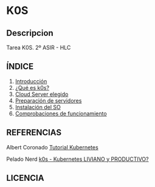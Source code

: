 # K0S
## Descripcion
Tarea K0S. 2º ASIR - HLC

## ÍNDICE
1. [Introducción](https://github.com/mikkgh/k0s/blob/main/introducción.md)
2. [¿Qué es k0s?](https://github.com/mikkgh/k0s/blob/main/k0s.md)
3. [Cloud Server elegido](https://github.com/mikkgh/k0s/blob/main/cloud.md)
4. [Preparación de servidores](https://github.com/mikkgh/k0s/blob/main/preparaciondeservidores.md)
5. [Instalación del SO](https://github.com/mikkgh/k0s/blob/main/instalacion.md)
6. [Comprobaciones de funcionamiento](https://github.com/mikkgh/k0s/blob/main/comprobaciones.md)

## REFERENCIAS

Albert Coronado
[Tutorial Kubernetes](https://www.youtube.com/watch?v=gmFSmzAWcig)

Pelado Nerd
[k0s - Kubernetes LIVIANO y PRODUCTIVO?](https://www.youtube.com/watch?v=netJ0Nuj_tw&t=200s)

## LICENCIA
